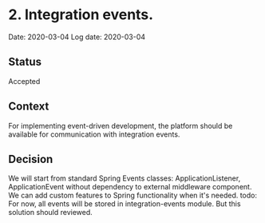 # 2. Integration events.
Date: 2020-03-04
Log date: 2020-03-04

## Status
Accepted

## Context
For implementing event-driven development, the platform should be available for communication with integration events.

## Decision
We will start from standard Spring Events classes: ApplicationListener, ApplicationEvent without dependency to external middleware component. We can add custom features to Spring functionality when it's needed.
todo: For now, all events will be stored in integration-events module. But this solution should reviewed.
